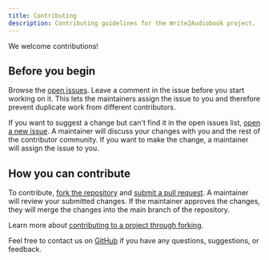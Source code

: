 ```yaml
---
title: Contributing
description: Contributing guidelines for the Write2Audiobook project.
---
```


We welcome contributions!

## Before you begin

Browse the [open issues](https://github.com/deangelisdf/write2audiobook/issues). Leave a comment in the issue before you
start working on it. This lets the maintainers assign the issue to you and therefore prevent duplicate work from
different contributors.

If you want to suggest a change but can't find it in the open issues list, [open a new issue](https://docs.github.com/en/issues/tracking-your-work-with-issues/creating-an-issue).
A maintainer will discuss your changes with you and the rest of the contributor community. If you want to make the change,
a maintainer will assign the issue to you.

## How you can contribute

To contribute, [fork the repository](https://docs.github.com/en/pull-requests/collaborating-with-pull-requests/working-with-forks/fork-a-repo)
and [submit a pull request](https://docs.github.com/en/pull-requests/collaborating-with-pull-requests/proposing-changes-to-your-work-with-pull-requests/creating-a-pull-request).
A maintainer will review your submitted changes. If the maintainer approves the changes,
they will merge the changes into the main branch of the repository.

Learn more about [contributing to a project through forking](https://docs.github.com/en/get-started/exploring-projects-on-github/contributing-to-a-project).

Feel free to contact us on [GitHub](https://github.com/deangelisdf/write2audiobook) if you have any questions,
suggestions, or feedback.
